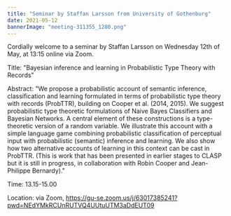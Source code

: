 ```yaml
---
title: "Seminar by Staffan Larsson from University of Gothenburg"
date: 2021-05-12
bannerImage: "meeting-311355_1280.png"
---
```

Cordially welcome to a seminar by Staffan Larsson on Wednesday 12th of May, at 13:15 online via Zoom.

Title: "Bayesian inference and learning in Probabilistic Type Theory with Records"

Abstract: "We propose a probabilistic account of semantic inference, classification and learning formulated in terms of probabilistic type theory with records (ProbTTR), building on Cooper et al. (2014, 2015). We suggest probabilistic type theoretic formulations of Naive Bayes Classifiers and Bayesian Networks. A central element of these constructions is a type-theoretic version of a random variable. We illustrate this account with a simple language game combining probabilistic classification of perceptual input with probabilistic (semantic) inference and learning. We also show how two alternative accounts of learning in this context can be cast in ProbTTR. (This is work that has been presented in earlier stages to CLASP but it is still in progress, in collaboration with Robin Cooper and Jean-Philippe Bernardy)."

Time: 13.15-15.00

Location: via Zoom, https://gu-se.zoom.us/j/63017385241?pwd=NEdYMkRCUnRUTVQ4UUtuUTM3aDdEUT09
